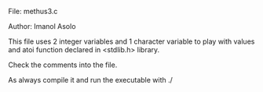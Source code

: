 File: methus3.c

Author: Imanol Asolo

This file uses 2 integer variables and 1 character variable to play with values and atoi function declared in <stdlib.h> library.

Check the comments into the file.

As always compile it and run the executable with ./